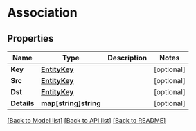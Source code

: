 # Association

## Properties

Name | Type | Description | Notes
------------ | ------------- | ------------- | -------------
**Key** | [**EntityKey**](EntityKey.md) |  | [optional] 
**Src** | [**EntityKey**](EntityKey.md) |  | [optional] 
**Dst** | [**EntityKey**](EntityKey.md) |  | [optional] 
**Details** | **map[string]string** |  | [optional] 

[[Back to Model list]](../README.md#documentation-for-models) [[Back to API list]](../README.md#documentation-for-api-endpoints) [[Back to README]](../README.md)


